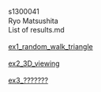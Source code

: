 s1300041<br>
Ryo Matsushita　<br>
List of results.md <br><br>
[ex1_random_walk_triangle](https://github.com/ryouy/CG_exercises/blob/main/ex1_random_walk_triangle/results.md)<br><br>
[ex2_3D_viewing](https://github.com/ryouy/CG_exercises/blob/main/ex2_3D%20viewing/results.md)<br><br>
[ex3_???????](https://github.com/ryouy/CG_exercises/blob/main/ex3_/result.md)<br><br>

